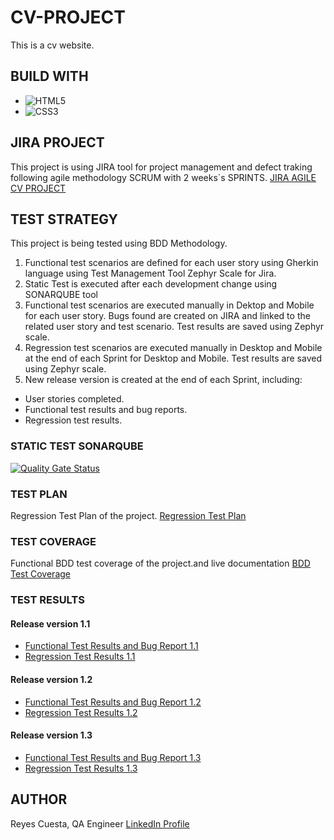 # CV-PROJECT
This is a cv website.

## BUILD WITH
* ![HTML5](https://img.shields.io/badge/html5-%23E34F26.svg?style=for-the-badge&logo=html5&logoColor=white)
* ![CSS3](https://img.shields.io/badge/css3-%231572B6.svg?style=for-the-badge&logo=css3&logoColor=white)

## JIRA PROJECT
This project is using JIRA tool for project management and defect traking following agile methodology SCRUM with 2 weeks´s SPRINTS.
[JIRA AGILE CV PROJECT](https://bootcampqareyes.atlassian.net/jira/software/projects/CVP/boards/1)

## TEST STRATEGY
This project is being tested using BDD Methodology. 
1. Functional test scenarios are defined for each user story using Gherkin language using Test Management Tool Zephyr Scale for Jira.
2.  Static Test is executed after each development change using SONARQUBE tool 
3. Functional test scenarios are executed manually in Dektop and Mobile for each user story. Bugs found are created on JIRA and linked to the related user story and test scenario. Test results are saved using Zephyr scale.
4. Regression test scenarios are executed manually in Desktop and Mobile at the end of each Sprint for Desktop and Mobile. Test results are saved using Zephyr scale.
5. New release version is created at the end of each Sprint, including:
- User stories completed.
- Functional test results and bug reports.
- Regression test results.

### STATIC TEST SONARQUBE
[![Quality Gate Status](https://sonarcloud.io/api/project_badges/measure?project=Bootcamp-QA_CV-PROJECT&metric=alert_status)](https://sonarcloud.io/summary/new_code?id=Bootcamp-QA_CV-PROJECT)

### TEST PLAN
Regression Test Plan of the project.
[Regression Test Plan](/qa/regressiontestplan.pdf)

### TEST COVERAGE
Functional BDD test coverage of the project.and live documentation
[BDD Test Coverage](/qa/bddtestcoverage.pdf)


### TEST RESULTS
#### Release version 1.1
* [Functional Test Results and Bug Report 1.1](/qa/1.1testresults.pdf)
* [Regression Test Results 1.1](/qa/1.1regressiontestresult.pdf)

#### Release version 1.2
* [Functional Test Results and Bug Report 1.2](/qa/1.2testresults.pdf)
* [Regression Test Results 1.2](/qa/1.2regressiontestresult.pdf)

#### Release version 1.3
* [Functional Test Results and Bug Report 1.3](/qa/1.3testresults.pdf)
* [Regression Test Results 1.3](/qa/1.3regressiontestresult.pdf)

## AUTHOR
Reyes Cuesta, QA Engineer
[LinkedIn Profile](https://www.linkedin.com/in/reyescuesta)
